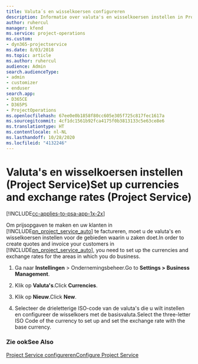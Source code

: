 ```yaml
---
title: Valuta´s en wisselkoersen configureren
description: Informatie over valuta's en wisselkoersen instellen in Project Service
author: ruhercul
manager: kfend
ms.service: project-operations
ms.custom:
- dyn365-projectservice
ms.date: 8/03/2018
ms.topic: article
ms.author: ruhercul
audience: Admin
search.audienceType:
- admin
- customizer
- enduser
search.app:
- D365CE
- D365PS
- ProjectOperations
ms.openlocfilehash: 67ee0e0b1858f80cc605e305f725c817fec1617a
ms.sourcegitcommit: 4cf1dc1561b92fca4175f0b3813133c5e63ce8e6
ms.translationtype: HT
ms.contentlocale: nl-NL
ms.lasthandoff: 10/28/2020
ms.locfileid: "4132246"
---
```

# <a name="set-up-currencies-and-exchange-rates-project-service"></a><span data-ttu-id="0bf07-103">Valuta's en wisselkoersen instellen (Project Service)</span><span class="sxs-lookup"><span data-stu-id="0bf07-103">Set up currencies and exchange rates (Project Service)</span></span>

[!INCLUDE[cc-applies-to-psa-app-1x-2x](../includes/cc-applies-to-psa-app-1x-2x.md)]

<span data-ttu-id="0bf07-104">Om prijsopgaven te maken en uw klanten in [!INCLUDE[pn_project_service_auto](../includes/pn-project-service-auto.md)] te factureren, moet u de valuta's en wisselkoersen instellen voor de gebieden waarin u zaken doet.</span><span class="sxs-lookup"><span data-stu-id="0bf07-104">In order to create quotes and invoice your customers in [!INCLUDE[pn_project_service_auto](../includes/pn-project-service-auto.md)], you need to set up the currencies and exchange rates for the areas in which you do business.</span></span>  
  
1.  <span data-ttu-id="0bf07-105">Ga naar **Instellingen** > Ondernemingsbeheer.</span><span class="sxs-lookup"><span data-stu-id="0bf07-105">Go to **Settings > Business Management**.</span></span>  
  
2.  <span data-ttu-id="0bf07-106">Klik op **Valuta's**.</span><span class="sxs-lookup"><span data-stu-id="0bf07-106">Click **Currencies**.</span></span>  
  
3.  <span data-ttu-id="0bf07-107">Klik op **Nieuw**.</span><span class="sxs-lookup"><span data-stu-id="0bf07-107">Click **New**.</span></span>  
  
4.  <span data-ttu-id="0bf07-108">Selecteer de drieletterige ISO-code van de valuta's die u wilt instellen en configureer de wisselkoers met de basisvaluta.</span><span class="sxs-lookup"><span data-stu-id="0bf07-108">Select the three-letter ISO Code of the currency to set up and set the exchange rate with the base currency.</span></span>  
  
### <a name="see-also"></a><span data-ttu-id="0bf07-109">Zie ook</span><span class="sxs-lookup"><span data-stu-id="0bf07-109">See Also</span></span>  
 [<span data-ttu-id="0bf07-110">Project Service configureren</span><span class="sxs-lookup"><span data-stu-id="0bf07-110">Configure Project Service</span></span>](../psa/configure.md)
